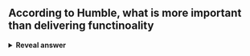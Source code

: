 ## According to Humble, what is more important than delivering functinoality
<details>
<summary><b>Reveal answer</b></summary>
Keeping the system working and in a good state is more important than delivering functionality
</details>
